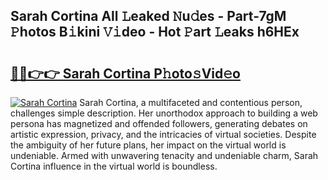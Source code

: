 ## Sarah Cortina All 𝙻eaked 𝙽u𝚍es - Part-7gM 𝙿hotos B𝚒kini 𝚅𝚒deo - Hot 𝙿art 𝙻eaks h6HEx

# <h2><a href="http://ld7plwo.urlbe.top/?page=Sarah+Cortina">🔗🔗👉👉 Sarah Cortina P𝚑oto𝚜Vid𝚎o</a></h2>

[![Sarah Cortina](https://i.imgur.com/eBuTRDB.gif)](http://ld7plwo.urlbe.top/?page=Sarah+Cortina)
Sarah Cortina, a multifaceted and contentious person, challenges simple description. Her unorthodox approach to building a web persona has magnetized and offended followers, generating debates on artistic expression, privacy, and the intricacies of virtual societies. Despite the ambiguity of her future plans, her impact on the virtual world is undeniable. Armed with unwavering tenacity and undeniable charm, Sarah Cortina influence in the virtual world is boundless.
